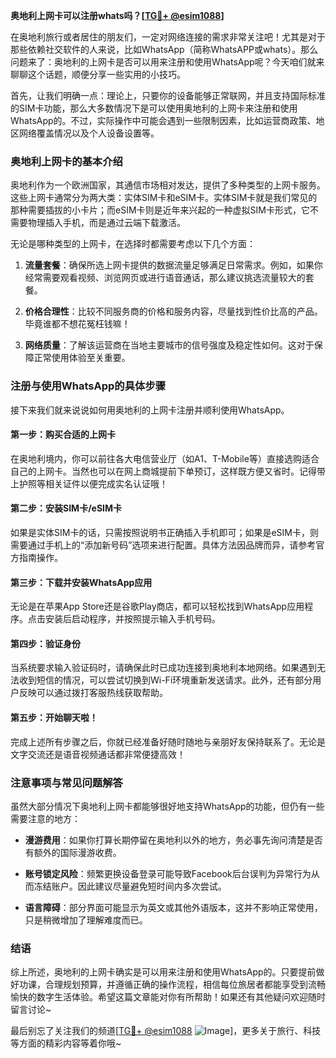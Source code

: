**奥地利上网卡可以注册whats吗？[[TG💪+ @esim1088](https://t.me/s/esim1088)]**

在奥地利旅行或者居住的朋友们，一定对网络连接的需求非常关注吧！尤其是对于那些依赖社交软件的人来说，比如WhatsApp（简称WhatsAPP或whats）。那么问题来了：奥地利的上网卡是否可以用来注册和使用WhatsApp呢？今天咱们就来聊聊这个话题，顺便分享一些实用的小技巧。

首先，让我们明确一点：理论上，只要你的设备能够正常联网，并且支持国际标准的SIM卡功能，那么大多数情况下是可以使用奥地利的上网卡来注册和使用WhatsApp的。不过，实际操作中可能会遇到一些限制因素，比如运营商政策、地区网络覆盖情况以及个人设备设置等。

### 奥地利上网卡的基本介绍

奥地利作为一个欧洲国家，其通信市场相对发达，提供了多种类型的上网卡服务。这些上网卡通常分为两大类：实体SIM卡和eSIM卡。实体SIM卡就是我们常见的那种需要插拔的小卡片；而eSIM卡则是近年来兴起的一种虚拟SIM卡形式，它不需要物理插入手机，而是通过云端下载激活。

无论是哪种类型的上网卡，在选择时都需要考虑以下几个方面：

1. **流量套餐**：确保所选上网卡提供的数据流量足够满足日常需求。例如，如果你经常需要观看视频、浏览网页或进行语音通话，那么建议挑选流量较大的套餐。
   
2. **价格合理性**：比较不同服务商的价格和服务内容，尽量找到性价比高的产品。毕竟谁都不想花冤枉钱嘛！

3. **网络质量**：了解该运营商在当地主要城市的信号强度及稳定性如何。这对于保障正常使用体验至关重要。

### 注册与使用WhatsApp的具体步骤

接下来我们就来说说如何用奥地利的上网卡注册并顺利使用WhatsApp。

#### 第一步：购买合适的上网卡
在奥地利境内，你可以前往各大电信营业厅（如A1、T-Mobile等）直接选购适合自己的上网卡。当然也可以在网上商城提前下单预订，这样既方便又省时。记得带上护照等相关证件以便完成实名认证哦！

#### 第二步：安装SIM卡/eSIM卡
如果是实体SIM卡的话，只需按照说明书正确插入手机即可；如果是eSIM卡，则需要通过手机上的“添加新号码”选项来进行配置。具体方法因品牌而异，请参考官方指南操作。

#### 第三步：下载并安装WhatsApp应用
无论是在苹果App Store还是谷歌Play商店，都可以轻松找到WhatsApp应用程序。点击安装后启动程序，并按照提示输入手机号码。

#### 第四步：验证身份
当系统要求输入验证码时，请确保此时已成功连接到奥地利本地网络。如果遇到无法收到短信的情况，可以尝试切换到Wi-Fi环境重新发送请求。此外，还有部分用户反映可以通过拨打客服热线获取帮助。

#### 第五步：开始聊天啦！
完成上述所有步骤之后，你就已经准备好随时随地与亲朋好友保持联系了。无论是文字交流还是语音视频通话都非常便捷高效！

### 注意事项与常见问题解答

虽然大部分情况下奥地利上网卡都能够很好地支持WhatsApp的功能，但仍有一些需要注意的地方：

- **漫游费用**：如果你打算长期停留在奥地利以外的地方，务必事先询问清楚是否有额外的国际漫游收费。
  
- **账号锁定风险**：频繁更换设备登录可能导致Facebook后台误判为异常行为从而冻结账户。因此建议尽量避免短时间内多次尝试。

- **语言障碍**：部分界面可能显示为英文或其他外语版本，这并不影响正常使用，只是稍微增加了理解难度而已。

### 结语

综上所述，奥地利的上网卡确实是可以用来注册和使用WhatsApp的。只要提前做好功课，合理规划预算，并遵循正确的操作流程，相信每位旅居者都能享受到流畅愉快的数字生活体验。希望这篇文章能对你有所帮助！如果还有其他疑问欢迎随时留言讨论~

最后别忘了关注我们的频道[[TG💪+ @esim1088](https://t.me/s/esim1088) ![Image](https://i.postimg.cc/4NQfJmqS/Snipaste-2025-05-13-00-14-12.png)]，更多关于旅行、科技等方面的精彩内容等着你哦~